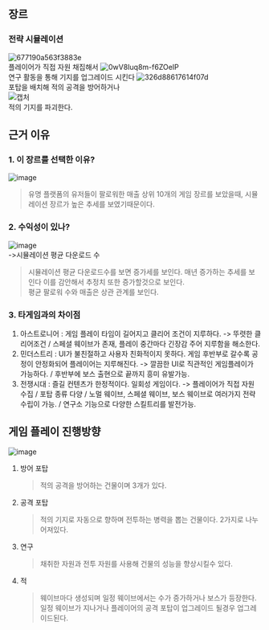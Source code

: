 ## 장르
### 전략 시뮬레이션
![677190a563f3883e](https://github.com/RedditRook/GameEngine1TeamProject/assets/34390637/d60ba804-24ef-4172-9676-ea9ed079fcd1)  
                                                플레이어가 직접 자원 채집해서
![0wV8Iuq8m-f6ZOeIP](https://github.com/RedditRook/GameEngine1TeamProject/assets/34390637/e43afe29-59d2-49b8-85c1-4be8d2915e7b)  
                                            연구 활동을 통해 기지를 업그레이드 시킨다
![326d88617614f07d](https://github.com/RedditRook/GameEngine1TeamProject/assets/34390637/fbc196e5-5900-4249-bcfa-bb0f7741f50e)  
                                              포탑을 배치해 적의 공격을 방어하거나               
![캡처](https://github.com/RedditRook/GameEngine1TeamProject/assets/34390637/e9375e1a-64f9-4dfd-b6d5-84bc189a2ff5)      
                                                      적의 기지를 파괴한다.        
## 근거 이유
### 1. 이 장르를 선택한 이유?
![image](https://github.com/TUK-final-graduation-project/GraduationProject/assets/73768560/d9faddea-f5db-48c5-a154-09bcc5dd94c2)        
>    유명 플랫폼의 유저들이 팔로워한 매출 상위 10개의 게임 장르를 보았을때, 시뮬레이션 장르가 높은 추세를 보였기때문이다.         
### 2. 수익성이 있나?
![image](https://github.com/TUK-final-graduation-project/GraduationProject/assets/73768560/49d3d497-0759-4c91-a17e-60f636661d14)      
->시뮬레이션 평균 다운로드 수        
>    시뮬레이션 평균 다운로드수를 보면 증가세를 보인다. 매년 증가하는 추세를 보인다 이를 감안해서 추정치 또한 증가할것으로 보인다.        
>    평균 팔로워 수와 매출은 상관 관계를 보인다.        
### 3. 타게임과의 차이점
1. 아스트로니어 : 게임 플레이 타임이 길어지고 클리어 조건이 지루하다.    ->    뚜렷한 클리어조건 / 스페셜 웨이브가 존재, 플레이 중간마다 긴장감 주어 지루함을 해소한다.        
2. 민더스트리 : UI가 불친절하고 사용자 친화적이지 못하다. 게임 후반부로 갈수록 공정이 안정화되어 플레이어는 지루해진다.   ->    깔끔한 UI로 직관적인 게임플레이가 가능하다. / 후반부에 보스 출현으로 끝까지 흥미 유발가능.        
3. 전쟁시대 : 즐길 컨텐츠가 한정적이다. 일회성 게임이다.    ->    플레이어가 직접 자원 수집 / 포탑 종류 다양 / 노멀 웨이브, 스페셜 웨이브, 보스 웨이브로 여러가지 전략수립이 가능. / 연구소 기능으로 다양한 스킬트리를 발전가능.        

## 게임 플레이 진행방향
![image](https://github.com/TUK-final-graduation-project/GraduationProject/assets/73768560/21ee6e68-9ab1-43f1-9039-b827b0449a1f)

1. 방어 포탑        
   >    적의 공격을 방어하는 건물이며 3개가 있다.        
2. 공격 포탑        
   >    적의 기지로 자동으로 향하며 전투하는 병력을 뽑는 건물이다. 2가지로 나누어져있다.        
3. 연구
   >    채취한 자원과 전투 자원를 사용해 건물의 성능을 향상시킬수 있다.        
4. 적
   >    웨이브마다 생성되며 일정 웨이브에서는 수가 증가하거나 보스가 등장한다.
   >    일정 웨이브가 지나거나 플레이어의 공격 포탑이 업그레이드 될경우 업그레이드된다. 
